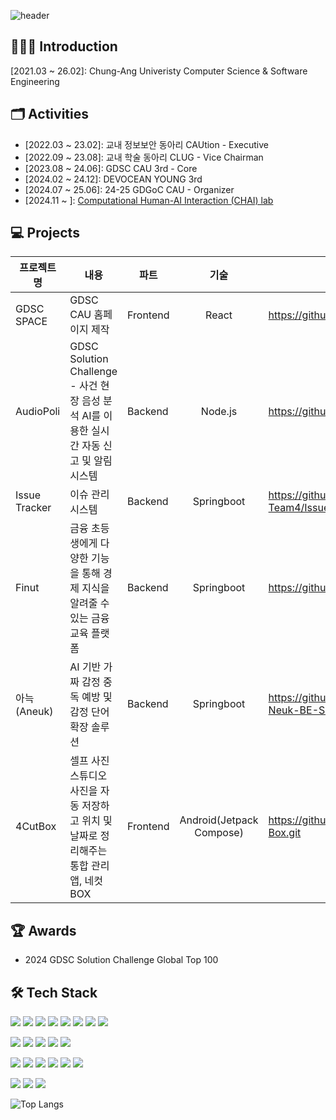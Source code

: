 ![header](https://capsule-render.vercel.app/api?type=waving&color=auto&height=200&section=header&text=🌱%20YeoJin%20GitHub%20🌱&fontSize=40&animation=fadeIn&fontAlignY=38&descAlignY=51&descAlign=62) 

## 🙋🏻‍♀️ Introduction
[2021.03 ~ 26.02]: Chung-Ang Univeristy Computer Science & Software Engineering


## 🗂️ Activities
 + [2022.03 ~ 23.02]: 교내 정보보안 동아리 CAUtion - Executive
 + [2022.09 ~ 23.08]: 교내 학술 동아리 CLUG - Vice Chairman
 + [2023.08 ~ 24.06]: GDSC CAU 3rd - Core
 + [2024.02 ~ 24.12]: DEVOCEAN YOUNG 3rd
 + [2024.07 ~ 25.06]: 24-25 GDGoC CAU - Organizer
 + [2024.11 ~ ]: [Computational Human-AI Interaction (CHAI) lab](https://chai.cau.ac.kr/)

<div>
  <p> </p>
</div>

## 💻 Projects
|프로젝트명|내용|파트|기술|링크|
|--|--|-|:-:|-|
|GDSC SPACE|GDSC CAU 홈페이지 제작|Frontend|React|https://github.com/GDSC-CAU/GDSC-SPACE.git|
|AudioPoli|GDSC Solution Challenge - 사건 현장 음성 분석 AI를 이용한 실시간 자동 신고 및 알림 시스템|Backend|Node.js|https://github.com/GDSC-CAU/AudioPoli-BE.git|
|Issue Tracker|이슈 관리 시스템|Backend|Springboot|https://github.com/CAU-SWE-Team4/IssueTracker_Server.git|
|Finut|금융 초등생에게 다양한 기능을 통해 경제 지식을 알려줄 수 있는 금융 교육 플랫폼|Backend|Springboot|https://github.com/devocean-finut/Finut_BE.git|
|아늑 (Aneuk)|AI 기반 가짜 감정 중독 예방 및 감정 단어 확장 솔루션|Backend|Springboot|https://github.com/NewMillenniumWorkout/A-Neuk-BE-Server.git|
|4CutBox|셀프 사진 스튜디오 사진을 자동 저장하고 위치 및 날짜로 정리해주는 통합 관리 앱, 네컷BOX|Frontend|Android(Jetpack Compose)|https://github.com/NewMillenniumWorkout/4Cut-Box.git|

<div>
  <p> </p>
</div>

## 🏆 Awards
- 2024 GDSC Solution Challenge Global Top 100




## 🛠️ Tech Stack
<div>
  <img src="https://img.shields.io/badge/C-A8B9CC?style=flat&logo=C&logoColor=white"/>
  <img src="https://img.shields.io/badge/C++-00599C?style=flat&logo=C++&logoColor=white"/>
  <img src="https://img.shields.io/badge/java-007396?style=flat-square&logo=java&logoColor=white">
  <img src="https://img.shields.io/badge/Python-3776AB?style=flat&logo=Python&logoColor=white"/>
  <img src="https://img.shields.io/badge/JavaScript-F7DF1E?style=flat&logo=JavaScript&logoColor=white"/>
  <img src="https://img.shields.io/badge/TypeScript-3178C6?style=flat&logo=TypeScript&logoColor=white"/>
  <img src="https://img.shields.io/badge/Swift-F05138?style=flat&logo=Swift&logoColor=white"/>
   <img src="https://img.shields.io/badge/php-777BB4?style=flat&logo=php&logoColor=white"/>
</div>
<div>
  <p> </p>
</div>
<div>

  <img src="https://img.shields.io/badge/Node.js-339933?style=flat&logo=Node.js&logoColor=white"/>
  <img src="https://img.shields.io/badge/Next.js-000000?style=flat&logo=Next.js&logoColor=white"/>
  <img src="https://img.shields.io/badge/React-61DAFB?style=flat&logo=React&logoColor=white"/>
  <img src="https://img.shields.io/badge/Spring%20Boot-6DB33F?style=flat&logo=springboot&logoColor=white"/>
  <img src="https://img.shields.io/badge/Android-3DDC84?style=flat&logo=android&logoColor=white"/>

</div>

<div>
  <p> </p>
</div>

<div>
  <img src="https://img.shields.io/badge/amazon%20s3-569A31?style=flat&logo=amazons3&logoColor=white"/>
 <img src="https://img.shields.io/badge/amazon%20rds-527FFF?style=flat&logo=amazonrds&logoColor=white"/>
 <img src="https://img.shields.io/badge/amazon%20ec2-FF9900?style=flat&logo=amazonec2&logoColor=white"/>
 <img src="https://img.shields.io/badge/google%20cloud-4285F4?style=flat&logo=googlecloud&logoColor=white"/>
 <img src="https://img.shields.io/badge/docker-2496ED?style=flat&logo=docker&logoColor=white"/>
 <img src="https://img.shields.io/badge/github%20actions-2088FF?style=flat&logo=githubactions&logoColor=white"/>
</div>

<div>
  <p> </p>
</div>

<div>
   <img src="https://img.shields.io/badge/MySQL-4479A1?style=flat&logo=MySQL&logoColor=white"/>
 <img src="https://img.shields.io/badge/postgresql-4169E1?style=flat&logo=postgresql&logoColor=white"/>
 <img src="https://img.shields.io/badge/redis-FF4438?style=flat&logo=redis&logoColor=white"/>
</div>


![Top Langs](https://github-readme-stats.vercel.app/api/top-langs/?username=LUCETE012&layout=compact)
